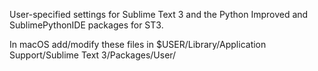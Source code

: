 User-specified settings for Sublime Text 3 and the Python Improved and SublimePythonIDE packages for ST3.

In macOS add/modify these files in $USER/Library/Application Support/Sublime Text 3/Packages/User/
